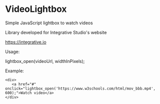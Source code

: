 # VideoLightbox
Simple JavaScript lightbox to watch videos

Library developed for Integrative Studio's website

https://integrative.io

Usage:

lightbox_open(videoUrl, widthInPixels);

Example:

```
<div>
   <a href="#" onclick="lightbox_open('https://www.w3schools.com/html/mov_bbb.mp4', 600);">Watch video</a>
</div>
```
